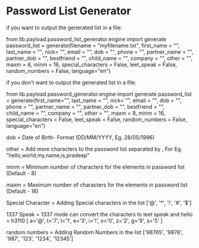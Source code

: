 Password List Generator
====================================

if you want to output the generated list in a file:

from lib.payload.password_list_generator.engine import generate
password_list = generate(filename = "myfilename.txt", first_name = "", last_name = "", nick= "", email = "", dob = "", phone = "", partner_name = "", partner_dob = "", bestfriend = "", child_name = "", company = "", other = "",  maxm = 8, minm = 16, special_characters = False, leet_speak = False, random_numbers = False, language="en")

if you don't want to output the generated list in a file:

from lib.payload.password_generator.engine import generate
password_list = generate(first_name="", last_name = "", nick= "", email = "", dob = "", phone = "", partner_name = "", partner_dob = "", bestfriend = "", child_name = "", company = "", other = "",  maxm = 8, minm = 16, special_characters = False, leet_speak = False, random_numbers = False, language="en")

dob = Date of Birth- Format (DD/MM/YYYY, Eg. 28/05/1996)

other = Add more characters to the password list separated by , For Eg. "hello,world,my,name,is,pradeep"

minm = Minimum number of characters for the elements in password list (Default - 8)

maxm = Maximum number of characters for the elements in password list (Default - 16)

Special Character = Adding Special characters in the list
['@', '*', '!', '#', '$']

1337 Speak = 1337 mode can convert the characters to leet speak and hello = h3110 
[ a='@', t='7', l='1', e='3', i='!', o='0', z='2', g='9', s='5' ]

random numbers = Adding Random Numbers in the list
['98765', '9876', '987', '123', '1234', '12345']

